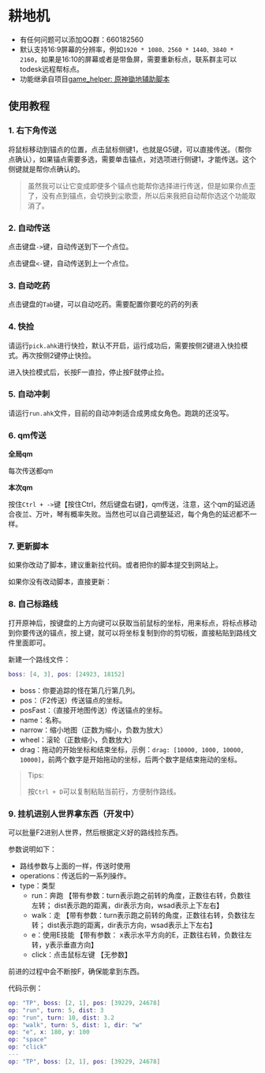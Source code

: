 # 耕地机

- 有任何问题可以添加QQ群：660182560
- 默认支持16:9屏幕的分辨率，例如`1920 * 1080、2560 * 1440、3840 * 2160`，如果是16:10的屏幕或者是带鱼屏，需要重新标点，联系群主可以todesk远程帮标点。
- 功能继承自项目[game_helper: 原神锄地辅助脚本](https://gitee.com/srefp/game_helper)



## 使用教程

### 1. 右下角传送

将鼠标移动到锚点的位置，点击鼠标侧键1，也就是G5键，可以直接传送。（帮你点确认），如果锚点需要多选，需要单击锚点，对选项进行侧键1，才能传送。这个侧键就是帮你点确认的。

> 虽然我可以让它变成即便多个锚点也能帮你选择进行传送，但是如果你点歪了，没有点到锚点，会切换到尘歌壶，所以后来我把自动帮你选这个功能取消了。



### 2. 自动传送

点击键盘`->`键，自动传送到下一个点位。

点击键盘`<-`键，自动传送到上一个点位。



### 3. 自动吃药

点击键盘的`Tab`键，可以自动吃药。需要配置你要吃的药的列表



### 4. 快捡

请运行`pick.ahk`进行快捡，默认不开启，运行成功后，需要按侧2键进入快捡模式。再次按侧2键停止快捡。

进入快捡模式后，长按F一直捡，停止按F就停止捡。



### 5. 自动冲刺

请运行`run.ahk`文件，目前的自动冲刺适合成男成女角色。跑跳的还没写。



### 6. qm传送

**全局qm**

每次传送都qm



**本次qm**

按住`Ctrl + ->`键【按住Ctrl，然后键盘右键】，qm传送，注意，这个qm的延迟适合夜兰、万叶，琴有概率失败。当然也可以自己调整延迟，每个角色的延迟都不一样。



### 7. 更新脚本

如果你改动了脚本，建议重新拉代码。或者把你的脚本提交到网站上。

如果你没有改动脚本，直接更新：



### 8. 自己标路线

打开原神后，按键盘的上方向键可以获取当前鼠标的坐标，用来标点，将标点移动到你要传送的锚点，按上键，就可以将坐标复制到你的剪切板，直接粘贴到路线文件里面即可。

新建一个路线文件：

```lua
boss: [4, 3], pos: [24923, 18152]
```

- boss：你要追踪的怪在第几行第几列。
- pos：（F2传送）传送锚点的坐标。
- posFast：（直接开地图传送）传送锚点的坐标。
- name：名称。
- narrow：缩小地图（正数为缩小，负数为放大）
- wheel：滚轮（正数缩小，负数放大）
- drag：拖动的开始坐标和结束坐标，示例：`drag: [10000, 1000, 10000, 10000]`，前两个数字是开始拖动的坐标，后两个数字是结束拖动的坐标。

> Tips:
>
> 按`Ctrl + D`可以复制粘贴当前行，方便制作路线。



### 9. 挂机进别人世界拿东西（开发中）

可以批量F2进别人世界，然后根据定义好的路线捡东西。

参数说明如下：

- 路线参数与上面的一样，传送时使用
- operations：传送后的一系列操作。
- type：类型
    - run：奔跑 【带有参数：turn表示跑之前转的角度，正数往右转，负数往左转； dist表示跑的距离，dir表示方向，wsad表示上下左右】
    - walk：走 【带有参数：turn表示跑之前转的角度，正数往右转，负数往左转； dist表示跑的距离，dir表示方向，wsad表示上下左右】
    - e：使用E技能 【带有参数： x表示水平方向的E，正数往右转，负数往左转，y表示垂直方向】
    - click：点击鼠标左键 【无参数】


前进的过程中会不断按F，确保能拿到东西。

代码示例：

```lua
op: "TP", boss: [2, 1], pos: [39229, 24678]
op: "run", turn: 5, dist: 3
op: "run", turn: 10, dist: 3.2
op: "walk", turn: 5, dist: 1, dir: "w"
op: "e", x: 180, y: 100
op: "space"
op: "click"
---
op: "TP", boss: [2, 1], pos: [39229, 24678]
```



